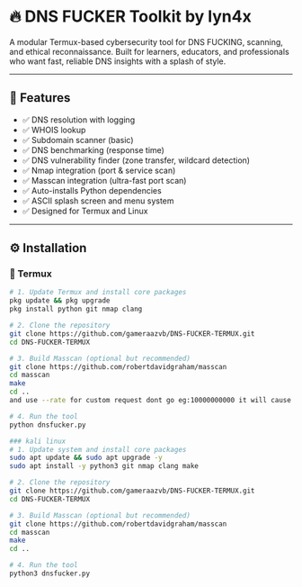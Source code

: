 # 🔥 DNS FUCKER Toolkit by lyn4x

A modular Termux-based cybersecurity tool for DNS FUCKING, scanning, and ethical reconnaissance. Built for learners, educators, and professionals who want fast, reliable DNS insights with a splash of style.

---

## 🧠 Features

- ✅ DNS resolution with logging  
- ✅ WHOIS lookup  
- ✅ Subdomain scanner (basic)  
- ✅ DNS benchmarking (response time)  
- ✅ DNS vulnerability finder (zone transfer, wildcard detection)  
- ✅ Nmap integration (port & service scan)  
- ✅ Masscan integration (ultra-fast port scan)  
- ✅ Auto-installs Python dependencies  
- ✅ ASCII splash screen and menu system  
- ✅ Designed for Termux and Linux  

---

## ⚙️ Installation

### 📱 Termux

```bash
# 1. Update Termux and install core packages
pkg update && pkg upgrade
pkg install python git nmap clang

# 2. Clone the repository
git clone https://github.com/gameraazvb/DNS-FUCKER-TERMUX.git
cd DNS-FUCKER-TERMUX

# 3. Build Masscan (optional but recommended)
git clone https://github.com/robertdavidgraham/masscan
cd masscan
make
cd ..
and use --rate for custom request dont go eg:10000000000 it will cause problem 

# 4. Run the tool
python dnsfucker.py

### kali linux
# 1. Update system and install core packages
sudo apt update && sudo apt upgrade -y
sudo apt install -y python3 git nmap clang make

# 2. Clone the repository
git clone https://github.com/gameraazvb/DNS-FUCKER-TERMUX.git
cd DNS-FUCKER-TERMUX

# 3. Build Masscan (optional but recommended)
git clone https://github.com/robertdavidgraham/masscan
cd masscan
make
cd ..

# 4. Run the tool
python3 dnsfucker.py

